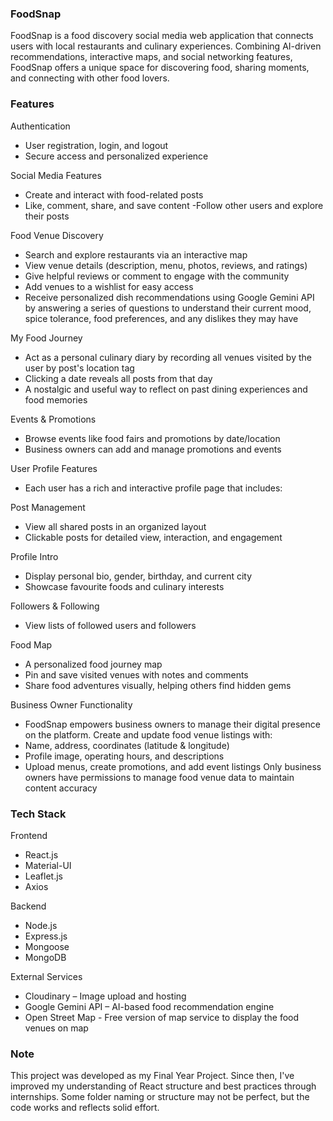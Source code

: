 ### FoodSnap
FoodSnap is a food discovery social media web application that connects users with local restaurants and culinary experiences. Combining AI-driven recommendations, interactive maps, and social networking features, FoodSnap offers a unique space for discovering food, sharing moments, and connecting with other food lovers.


### Features
Authentication
- User registration, login, and logout
- Secure access and personalized experience

Social Media Features
- Create and interact with food-related posts
- Like, comment, share, and save content
-Follow other users and explore their posts

Food Venue Discovery
- Search and explore restaurants via an interactive map
- View venue details (description, menu, photos, reviews, and ratings)
- Give helpful reviews or comment to engage with the community 
- Add venues to a wishlist for easy access
- Receive personalized dish recommendations using Google Gemini API by answering a series of questions to understand their current mood, spice tolerance, food preferences, and any dislikes they may have

My Food Journey
- Act as a personal culinary diary by recording all venues visited by the user by post's location tag
- Clicking a date reveals all posts from that day
- A nostalgic and useful way to reflect on past dining experiences and food memories

Events & Promotions
- Browse events like food fairs and promotions by date/location
- Business owners can add and manage promotions and events

User Profile Features
- Each user has a rich and interactive profile page that includes:

Post Management
- View all shared posts in an organized layout
- Clickable posts for detailed view, interaction, and engagement

Profile Intro
- Display personal bio, gender, birthday, and current city
- Showcase favourite foods and culinary interests

Followers & Following
- View lists of followed users and followers

Food Map
- A personalized food journey map
- Pin and save visited venues with notes and comments
- Share food adventures visually, helping others find hidden gems

Business Owner Functionality
- FoodSnap empowers business owners to manage their digital presence on the platform.
Create and update food venue listings with:
- Name, address, coordinates (latitude & longitude)
- Profile image, operating hours, and descriptions
- Upload menus, create promotions, and add event listings
Only business owners have permissions to manage food venue data to maintain content accuracy


### Tech Stack

Frontend
- React.js 
- Material-UI 
- Leaflet.js 
- Axios

Backend
- Node.js
- Express.js
- Mongoose
- MongoDB

External Services
- Cloudinary – Image upload and hosting
- Google Gemini API – AI-based food recommendation engine
- Open Street Map - Free version of map service to display the food venues on map

### Note
This project was developed as my Final Year Project. Since then, I've improved my understanding of React structure and best practices through internships. Some folder naming or structure may not be perfect, but the code works and reflects solid effort.
